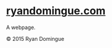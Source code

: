 [ryandomingue.com](http://ryandomingue.com)
===================

A webpage.

&copy; 2015 Ryan Domingue
